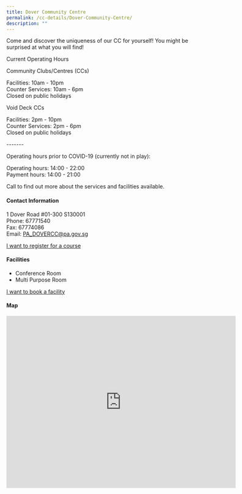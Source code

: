 ```yaml
---
title: Dover Community Centre
permalink: /cc-details/Dover-Community-Centre/
description: ""
---
```

Come and discover the uniqueness of our CC for yourself! You might be surprised at what you will find!

Current Operating Hours  
  
Community Clubs/Centres (CCs)  
  
Facilities: 10am - 10pm  
Counter Services: 10am - 6pm  
Closed on public holidays  
  
Void Deck CCs  
  
Facilities: 2pm - 10pm  
Counter Services: 2pm - 6pm  
Closed on public holidays  
  
\-------  
  
Operating hours prior to COVID-19 (currently not in play):

Operating hours: 14:00 - 22:00  
Payment hours: 14:00 - 21:00

Call to find out more about the services and facilities available.

#### Contact Information

1 Dover Road #01-300 S130001  
Phone: 67771540  
Fax: 67774086  
Email: [PA\_DOVERCC@pa.gov.sg](mailto:PA_DOVERCC@pa.gov.sg)  

[I want to register for a course](https://www.onepa.gov.sg/)

#### Facilities


*   Conference Room
*   Multi Purpose Room

[I want to book a facility](https://www.onepa.gov.sg/)

#### Map

<iframe src="https://www.google.com/maps/embed?pb=!1m18!1m12!1m3!1d3988.7872845524043!2d103.78109021399774!3d1.3025886620901632!2m3!1f0!2f0!3f0!3m2!1i1024!2i768!4f13.1!3m3!1m2!1s0x31da1a5bbcc3ed9d%3A0x2508aa1e67863bb1!2sDover%20Community%20Centre!5e0!3m2!1sen!2ssg!4v1662010926108!5m2!1sen!2ssg" width="600" height="450" style="border:0;" allowfullscreen="" loading="lazy"></iframe>